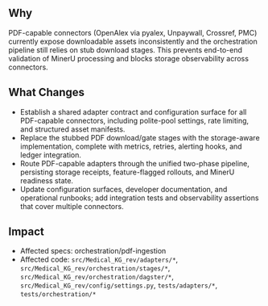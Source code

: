 ## Why
PDF-capable connectors (OpenAlex via pyalex, Unpaywall, Crossref, PMC) currently expose downloadable assets inconsistently and the orchestration pipeline still relies on stub download stages. This prevents end-to-end validation of MinerU processing and blocks storage observability across connectors.

## What Changes
- Establish a shared adapter contract and configuration surface for all PDF-capable connectors, including polite-pool settings, rate limiting, and structured asset manifests.
- Replace the stubbed PDF download/gate stages with the storage-aware implementation, complete with metrics, retries, alerting hooks, and ledger integration.
- Route PDF-capable adapters through the unified two-phase pipeline, persisting storage receipts, feature-flagged rollouts, and MinerU readiness state.
- Update configuration surfaces, developer documentation, and operational runbooks; add integration tests and observability assertions that cover multiple connectors.

## Impact
- Affected specs: orchestration/pdf-ingestion
- Affected code: `src/Medical_KG_rev/adapters/*`, `src/Medical_KG_rev/orchestration/stages/*`, `src/Medical_KG_rev/orchestration/dagster/*`, `src/Medical_KG_rev/config/settings.py`, `tests/adapters/*`, `tests/orchestration/*`
